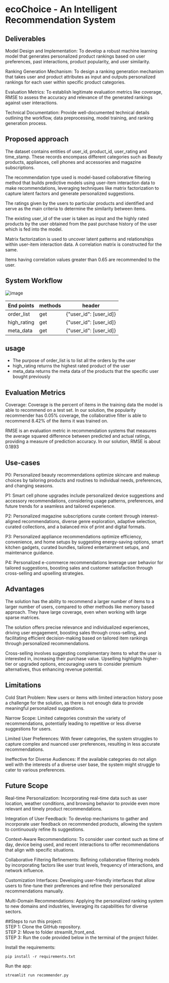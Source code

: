 # ecoChoice - An Intelligent Recommendation System  

## Deliverables  
Model Design and Implementation: To develop a robust machine learning model that generates personalized product rankings based on user preferences, past interactions, product popularity, and user similarity.  

Ranking Generation Mechanism: To design a ranking generation mechanism that takes user and product attributes as input and outputs personalized rankings for each user within specific product categories.  

Evaluation Metrics: To establish legitimate evaluation metrics like coverage, RMSE to assess the accuracy and relevance of the generated rankings against user interactions.  

Technical Documentation: Provide well-documented technical details outlining the workflow, data preprocessing, model training, and ranking generation process.  


## Proposed approach

The dataset contains entities of user_id, product_id, user_rating and time_stamp. These records encompass different categories such as Beauty products, appliances, cell phones and accessories and magazine subscriptions.

The recommendation type used is model-based collaborative filtering method that builds predictive models using user-item interaction data to make recommendations, leveraging techniques like matrix factorization to capture latent factors and generate personalized suggestions.

The ratings given by the users to particular products and identified and serve as the main criteria to determine the similarity between items.

The existing user_id of the user is taken as input and the highly rated products by the user obtained from the past purchase history of the user which is fed into the model.

Matrix factorization is used to uncover latent patterns and relationships within user-item interaction data. A correlation matrix is constructed for the same.

Items having correlation values greater than 0.65 are recommended to the user.  

## System Workflow  

![image](https://github.com/dheerajgajula02/flipkart_grid/assets/80829447/f152621d-632f-45ef-a885-59d8a6ed55a2)

| End points  | methods | header |
| ------------- | ------------- | -------|
| order_list  | get  | {"user_id": [user_id]}
| high_rating  | get  | {"user_id": [user_id]}
| meta_data | get | {"user_id": [user_id]}

## usage
- The purpose of order_list is to list all the orders by the user
- high_rating returns the highest rated product of the user
- meta_data returns the meta data of the products that the specific user bought previously 

## Evaluation Metrics

Coverage: Coverage is the percent of items in the training data the model is able to recommend on a test set. In our solution, the popularity recommender has 0.05% coverage, the collaborative filter is able to recommend 8.42% of the items it was trained on.

RMSE is an evaluation metric in recommendation systems that measures the average squared difference between predicted and actual ratings, providing a measure of prediction accuracy. In our solution, RMSE is about 0.1893

## Use-cases  
P0: Personalized beauty recommendations optimize skincare and makeup choices by tailoring products and routines to individual needs, preferences, and changing seasons.

P1: Smart cell phone upgrades include personalized device suggestions and accessory recommendations, considering usage patterns, preferences, and future trends for a seamless and tailored experience.

P2: Personalized magazine subscriptions curate content through interest-aligned recommendations, diverse genre exploration, adaptive selection, curated collections, and a balanced mix of print and digital formats.

P3: Personalized appliance recommendations optimize efficiency, convenience, and home setups by suggesting energy-saving options, smart kitchen gadgets, curated bundles, tailored entertainment setups, and maintenance guidance.

P4: Personalized e-commerce recommendations leverage user behavior for tailored suggestions, boosting sales and customer satisfaction through cross-selling and upselling strategies.

## Advantages

The solution has the ability to recommend a larger number of items to a larger number of users, compared to other methods like memory based approach. They have large coverage, even when working with large sparse matrices.

The solution offers precise relevance and individualized experiences, driving user engagement, boosting sales through cross-selling, and facilitating efficient decision-making based on tailored item rankings through personalized recommendations.

Cross-selling involves suggesting complementary items to what the user is interested in, increasing their purchase value. Upselling highlights higher-tier or upgraded options, encouraging users to consider premium alternatives, thus enhancing revenue potential.

## Limitations
Cold Start Problem: New users or items with limited interaction history pose a challenge for the solution, as there is not enough data to provide meaningful personalized suggestions.

Narrow Scope: Limited categories constrain the variety of recommendations, potentially leading to repetitive or less diverse suggestions for users.

Limited User Preferences: With fewer categories, the system struggles to capture complex and nuanced user preferences, resulting in less accurate recommendations.

Ineffective for Diverse Audiences: If the available categories do not align well with the interests of a diverse user base, the system might struggle to cater to various preferences.

## Future Scope
Real-time Personalization: Incorporating real-time data such as user location, weather conditions, and browsing behavior to provide even more relevant and timely product recommendations.

Integration of User Feedback: To develop mechanisms to gather and incorporate user feedback on recommended products, allowing the system to continuously refine its suggestions.

Context-Aware Recommendations: To consider user context such as time of day, device being used, and recent interactions to offer recommendations that align with specific situations.

Collaborative Filtering Refinements: Refining collaborative filtering models by incorporating factors like user trust levels, frequency of interactions, and network influence.

Customization Interfaces: Developing user-friendly interfaces that allow users to fine-tune their preferences and refine their personalized recommendations manually.

Multi-Domain Recommendations:  Applying the personalized ranking system to new domains and industries, leveraging its capabilities for diverse sectors.

##Steps to run this project:  
STEP 1: Clone the GitHub repository.  
STEP 2: Move to folder streamlit_front_end.  
STEP 3: Run the code provided below in the terminal of the project folder.

Install the requirements:
```
pip install -r requirements.txt
```

Run the app:
```
streamlit run recommender.py
```







